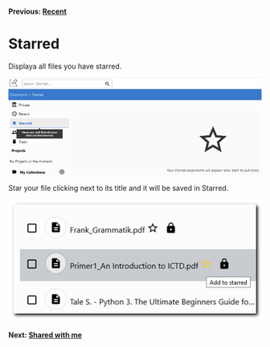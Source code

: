 #### Previous: [Recent](./recent.md)

# Starred

Displaya all files you have starred.

![Starred documents menu](img/starred-docs.png)

Star your file clicking next to its title and it will be saved in Starred.

![add to starred](./img/add-to-starred.png) 

#### Next: [Shared with me](./shared-with-me.md)